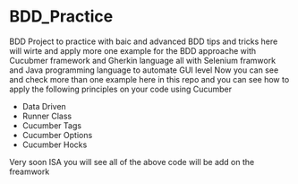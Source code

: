 # BDD_Practice
BDD Project to practice with baic and advanced BDD tips and tricks
here will wirte and apply more one example for the BDD approache with Cucubmer framework and Gherkin language all with Selenium framwork and Java programming language to automate GUI level
Now you can see and check more than one example here in this repo and you can see how to apply the following principles on your code using Cucumber
 - Data Driven
 - Runner Class
 - Cucumber Tags
 - Cucumber Options
 - Cucumber Hocks

Very soon ISA you will see all of the above code will be add on the freamwork 
